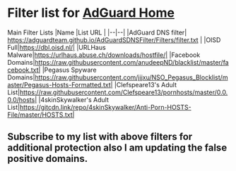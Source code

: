 # Filter list for [AdGuard Home](https://github.com/AdguardTeam/AdGuardHome)

Main Filter Lists
|Name |List URL  |
|--|--|
|AdGuard DNS filter| https://adguardteam.github.io/AdGuardSDNSFilter/Filters/filter.txt |
|OISD Full|https://dbl.oisd.nl/|
|URLHaus Malware|https://urlhaus.abuse.ch/downloads/hostfile/|
|Facebook Domains|https://raw.githubusercontent.com/anudeepND/blacklist/master/facebook.txt|
|Pegasus Spyware Domains|https://raw.githubusercontent.com/jjjxu/NSO_Pegasus_Blocklist/master/Pegasus-Hosts-Formatted.txt|
|Clefspeare13's Adult List|https://raw.githubusercontent.com/Clefspeare13/pornhosts/master/0.0.0.0/hosts|
|4skinSkywalker's Adult List|https://gitcdn.link/repo/4skinSkywalker/Anti-Porn-HOSTS-File/master/HOSTS.txt|

## Subscribe to my list with above filters for additional protection also I am updating the false positive domains. 
